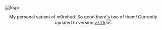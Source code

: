 ![logo](https://i.imgur.com/HVyxIC3.png)

<div align="center">
My personal variant of m0rehud. So good there's two of them! Currently updated to version <a href="https://github.com/Hypnootize/m0rehud/releases/tag/v7.25">v7.25</a>
<a href="https://github.com/Hypnootize/m0rehud/wiki/CREDITS"><img src="https://i.imgur.com/CjePbm6.png"></a>
</div>